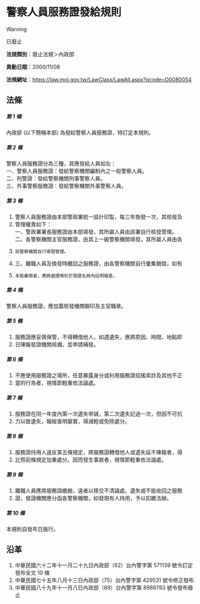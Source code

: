 # 警察人員服務證發給規則
> [!WARNING]
> 已廢止

**法規類別**：廢止法規＞內政部

**異動日期**：2000/11/08  

**法規網址**：https://law.moj.gov.tw/LawClass/LawAll.aspx?pcode=D0080054



## 法條
##### 第 1 條
內政部 (以下簡稱本部) 為發給警察人員服務證，特訂定本規則。

##### 第 2 條
警察人員服務證分為三種，其應發給人員如左：  
一、警察人員服務證：發給警察機關編制內之一般警察人員。  
二、刑警證：發給警察機關刑事警察人員。  
三、外事警察服務證：發給警察機關外事警察人員。

##### 第 3 條
1. 警察人員服務證由本部警政署統一設計印製，每三年換發一次，其核發及
1. 管理權責如下：  
一、警政署署長服務證由本部填發，其所屬人員由該署自行核發管理。  
二、各警察機關主官服務證，由其上一級警察機關填發，其所屬人員由各
1.     該警察機關自行填發管理。
1. 三、離職人員及換發時繳回之服務證，由各警察機關自行彙集銷燬，如有
1.     未能彙燬者，應將處理情形於發證名冊內註明備查。

##### 第 4 條
警察人員服務證，應加蓋核發機關鋼印及主官職章。

##### 第 5 條
1. 服務證應妥慎保管，不得轉借他人，如遇遺失，應將原因、時間、地點即
1. 日陳報發證機關核備，並申請補發。

##### 第 6 條
1. 不應使用服務證之場所，任意暴露身分或利用服務證招搖索詐及其他不正
1. 當的行為者，視情節輕重依法論處。

##### 第 7 條
1. 服務證在同一年度內第一次遺失申誡，第二次遺失記過一次，但因不可抗
1. 力以致遺失，報經查明屬實，得減輕或免除處分。

##### 第 8 條
1. 服務證持用人違反第五條規定，將服務證轉借他人或遺失延不陳報者，得
1. 比照前條規定加重處分。因而發生事故者，視情節輕重依法論處。

##### 第 9 條
1. 離職人員應將服務證繳銷，違者以移交不清論處。遺失或不能收回之服務
1. 證，發證機關應分函各警察機關，如發現有人持用，予以扣繳法辦。

##### 第 10 條
本規則自發布日施行。

## 沿革
1. 中華民國六十二年十一月二十九日內政部（62）台內警字第 571139 號令訂定發布全文 10 條
1. 中華民國七十五年八月十三日內政部（75）台內警字第 429531 號令修正發布
1. 中華民國八十九年十一月八日內政部（89）台內警字第 8989783  號令發布廢止
